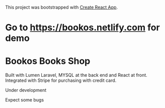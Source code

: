 This project was bootstrapped with [Create React App](https://github.com/facebook/create-react-app).

# Go to https://bookos.netlify.com for demo

# Bookos Books Shop
Built with Lumen Laravel, MYSQL at the back end and React at front.
Integrated with Stripe for purchasing with credit card.

Under development

Expect some bugs


